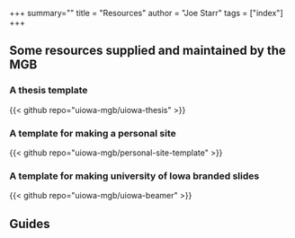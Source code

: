 +++
summary=""
title = "Resources"
author = "Joe Starr"
tags = ["index"]
+++

## Some resources supplied and maintained by the MGB

### A thesis template

{{< github repo="uiowa-mgb/uiowa-thesis" >}}

### A template for making a personal site

{{< github repo="uiowa-mgb/personal-site-template" >}}

### A template for making university of Iowa branded slides

{{< github repo="uiowa-mgb/uiowa-beamer" >}}

## Guides
